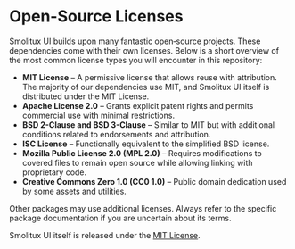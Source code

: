 # Open-Source Licenses

Smolitux UI builds upon many fantastic open‑source projects. These dependencies come with their own licenses. Below is a short overview of the most common license types you will encounter in this repository:

- **MIT License** – A permissive license that allows reuse with attribution. The majority of our dependencies use MIT, and Smolitux UI itself is distributed under the MIT License.
- **Apache License 2.0** – Grants explicit patent rights and permits commercial use with minimal restrictions.
- **BSD 2-Clause and BSD 3-Clause** – Similar to MIT but with additional conditions related to endorsements and attribution.
- **ISC License** – Functionally equivalent to the simplified BSD license.
- **Mozilla Public License 2.0 (MPL 2.0)** – Requires modifications to covered files to remain open source while allowing linking with proprietary code.
- **Creative Commons Zero 1.0 (CC0 1.0)** – Public domain dedication used by some assets and utilities.

Other packages may use additional licenses. Always refer to the specific package documentation if you are uncertain about its terms.

Smolitux UI itself is released under the [MIT License](https://github.com/EcoSphereNetwork/smolitux-ui/blob/main/LICENSE).
